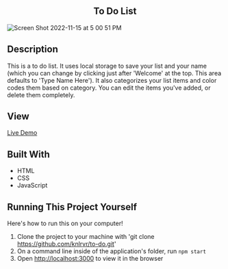 <h2 align="center"> To Do List </h2> 

![Screen Shot 2022-11-15 at 5 00 51 PM](https://user-images.githubusercontent.com/91632194/202034312-486314be-6202-43e3-8c44-3ab7276d0ec2.png)

## Description 
This is a to do list. It uses local storage to save your list and your name (which you can change by clicking just after 'Welcome' at the top. This area defaults to 'Type Name Here'). It also categorizes your list items and color codes them based on category. You can edit the items you've added, or delete them completely. 

## View 
[Live Demo](https://knlrvr.github.io/to-do)

## Built With
- HTML
- CSS
- JavaScript 

## Running This Project Yourself
Here's how to run this on your computer!

1. Clone the project to your machine with 'git clone https://github.com/knlrvr/to-do.git'
2. On a command line inside of the application's folder, run `npm start`
3. Open [http://localhost:3000](http://localhost:3000) to view it in the browser


